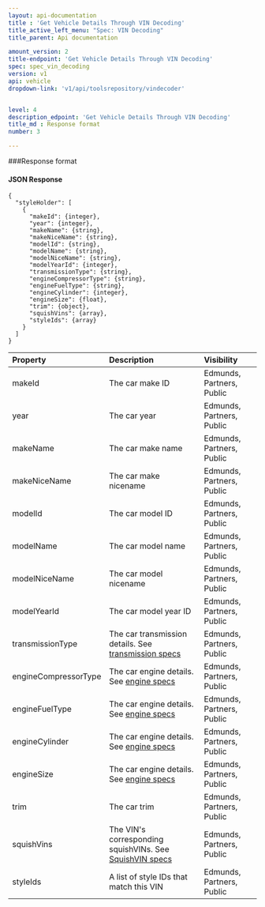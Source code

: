 ```yaml
---
layout: api-documentation
title : 'Get Vehicle Details Through VIN Decoding'
title_active_left_menu: "Spec: VIN Decoding"
title_parent: Api documentation

amount_version: 2
title-endpoint: 'Get Vehicle Details Through VIN Decoding'
spec: spec_vin_decoding
version: v1
api: vehicle
dropdown-link: 'v1/api/toolsrepository/vindecoder'


level: 4
description_edpoint: 'Get Vehicle Details Through VIN Decoding'
title_md : Response format
number: 3

---
```


###Response format

#### JSON Response

	{
	  "styleHolder": [
	    {
	      "makeId": {integer},
	      "year": {integer},
	      "makeName": {string},
	      "makeNiceName": {string},
	      "modelId": {string},
	      "modelName": {string},
	      "modelNiceName": {string},
	      "modelYearId": {integer},
	      "transmissionType": {string},
	      "engineCompressorType": {string},
	      "engineFuelType": {string},
	      "engineCylinder": {integer},
	      "engineSize": {float},
	      "trim": {object},
	      "squishVins": {array},
	      "styleIds": {array}
	    }
	  ]
	}


| Property      				| Description                         					| Visibility                |
|:------------------------------|:------------------------------------------------------|:------------------------- |
| makeId		    			| The car make ID										| Edmunds, Partners, Public |
| year		    				| The car year											| Edmunds, Partners, Public |
| makeName						| The car make name										| Edmunds, Partners, Public |
| makeNiceName	  				| The car make nicename									| Edmunds, Partners, Public |
| modelId		    			| The car model ID										| Edmunds, Partners, Public |
| modelName						| The car model name									| Edmunds, Partners, Public |
| modelNiceName	    			| The car model nicename								| Edmunds, Partners, Public |
| modelYearId	    			| The car model year ID									| Edmunds, Partners, Public |
| transmissionType			    | The car transmission details. See [transmission specs](/api-documentation/vehicle/spec_engine_and_transmission/v2/)		| Edmunds, Partners, Public |
| engineCompressorType			| The car engine details. See [engine specs](/api-documentation/vehicle/spec_engine_and_transmission/v2/)					| Edmunds, Partners, Public |
| engineFuelType			    | The car engine details. See [engine specs](/api-documentation/vehicle/spec_engine_and_transmission/v2/)					| Edmunds, Partners, Public |
| engineCylinder			    | The car engine details. See [engine specs](/api-documentation/vehicle/spec_engine_and_transmission/v2/)					| Edmunds, Partners, Public |
| engineSize			    	| The car engine details. See [engine specs](/api-documentation/vehicle/spec_engine_and_transmission/v2/)					| Edmunds, Partners, Public |
| trim			    			| The car trim																												| Edmunds, Partners, Public |
| squishVins			    	| The VIN's corresponding squishVINs. See [SquishVIN specs](/api-documentation/vehicle/spec_squishvin/v1/)					| Edmunds, Partners, Public |
| styleIds			    		| A list of style IDs that match this VIN																					| Edmunds, Partners, Public |



